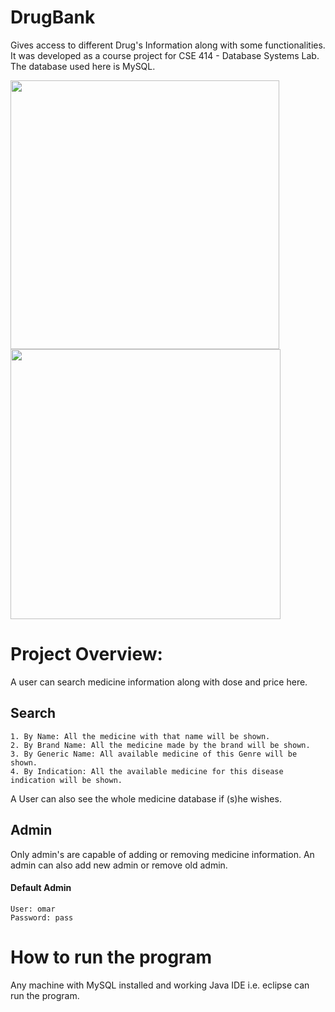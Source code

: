 # DrugBank
Gives access to different Drug's Information along with some functionalities. It was developed as a course project for CSE 414 - Database Systems Lab. The database used here is MySQL.

<img src = "https://user-images.githubusercontent.com/52358417/79293877-8ebc9680-7ef6-11ea-83cb-f9a1ddaface6.png" width ="430" /> <img src = "https://user-images.githubusercontent.com/52358417/79293882-8fedc380-7ef6-11ea-855c-ae5068b29243.png" width ="432" />

# Project Overview:
A user can search medicine information along with dose and price here.
## Search
    1. By Name: All the medicine with that name will be shown.
    2. By Brand Name: All the medicine made by the brand will be shown.
    3. By Generic Name: All available medicine of this Genre will be shown.
    4. By Indication: All the available medicine for this disease indication will be shown.
A User can also see the whole medicine database if (s)he wishes.
## Admin
Only admin's are capable of adding or removing medicine information. An admin can also add new admin or remove old admin.
#### Default Admin
    User: omar
    Password: pass
    
# How to run the program
Any machine with MySQL installed and working Java IDE i.e. eclipse can run the program.
